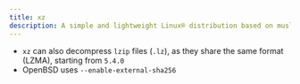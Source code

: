 ```yaml
---
title: xz
description: A simple and lightweight Linux® distribution based on musl libc and toybox
---
```


- `xz` can also decompress `lzip` files (`.lz`), as they share the same format (LZMA), starting from `5.4.0`
- OpenBSD uses `--enable-external-sha256`
